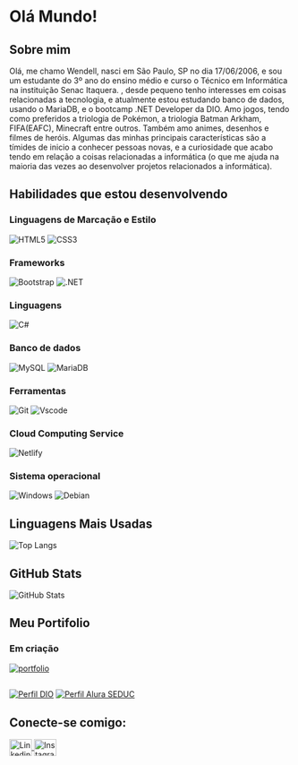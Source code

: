 # Olá Mundo!
## Sobre mim
Olá, me chamo Wendell, nasci em São Paulo, SP no dia 17/06/2006, e sou um estudante do 3º ano do ensino médio e curso o Técnico em Informática na instituição Senac Itaquera. , desde pequeno tenho interesses em coisas relacionadas a tecnologia, e atualmente estou estudando banco de dados, usando o MariaDB, e o bootcamp .NET Developer da DIO. Amo jogos, tendo como preferidos a triologia de Pokémon, a triologia Batman Arkham, FIFA(EAFC), Minecraft entre outros. Também amo animes, desenhos e filmes de heróis. Algumas das minhas principais características são a tímides de inicio a conhecer pessoas novas, e a curiosidade que acabo tendo em relação a coisas relacionadas a informática (o que me ajuda na maioria das vezes ao desenvolver projetos relacionados a informática).

## Habilidades que estou desenvolvendo

### Linguagens de Marcação e Estilo
![HTML5](https://img.shields.io/badge/HTML5-E34F26?style=for-the-badge&logo=html5&logoColor=white)
![CSS3](https://img.shields.io/badge/CSS3-1572B6?style=for-the-badge&logo=css3&logoColor=white)

### Frameworks
![Bootstrap](https://img.shields.io/badge/-boostrap-0D1117?style=for-the-badge&logo=bootstrap&labelColor=0D1117)
![.NET](https://img.shields.io/badge/.NET-5C2D91?style=for-the-badge&logo=.net&logoColor=white)

### Linguagens
![C#](https://img.shields.io/badge/C%23-239120?style=for-the-badge&logo=c-sharp&logoColor=white)

### Banco de dados
![MySQL](https://img.shields.io/badge/MySQL-00000F?style=for-the-badge&logo=mysql&logoColor=white)
![MariaDB](https://img.shields.io/badge/MariaDB-003545?style=for-the-badge&logo=mariadb&logoColor=white)

### Ferramentas
![Git](https://img.shields.io/badge/GIT-E44C30?style=for-the-badge&logo=git&logoColor=white)
![Vscode](https://img.shields.io/badge/Vscode-007ACC?style=for-the-badge&logo=visual-studio-code&logoColor=white)

### Cloud Computing Service
![Netlify](https://img.shields.io/badge/netlify-%23000000.svg?style=for-the-badge&logo=netlify&logoColor=#00C7B7)

### Sistema operacional
![Windows](https://img.shields.io/badge/Windows-000?style=for-the-badge&logo=windows&logoColor=2CA5E0)
![Debian](https://img.shields.io/badge/Debian-D70A53?style=for-the-badge&logo=debian&logoColor=white)

## Linguagens Mais Usadas
![Top Langs](https://github-readme-stats-git-masterrstaa-rickstaa.vercel.app/api/top-langs/?username=wendell-dorta&show_icons=true&locale=pt-br&theme=midnight-purple)

## GitHub Stats
![GitHub Stats](https://github-readme-stats.vercel.app/api?username=wendell-dorta&show_icons=true&locale=pt-br&theme=midnight-purple)

## Meu Portifolio
### Em criação
[![portfolio](https://img.shields.io/badge/meu_portfolio-000?style=for-the-badge&logo=ko-fi&logoColor=white)]()
##
[![Perfil DIO](https://img.shields.io/badge/-Meu%20Perfil%20na%20DIO-0077B5?style=for-the-badge&logo=gitbook&logoColor=white)](https://web.dio.me/users/dortaestudos?tab=achievements)
[![Perfil Alura SEDUC](https://img.shields.io/badge/-Meu%20Perfil%20Alura%20Seduc-0077B5?style=for-the-badge&logo=gitbook&logoColor=white)](https://cursos.alura.com.br/user/00001102887791SP)

## Conecte-se comigo:
<a href="www.linkedin.com/in/wendell-dorta-302310273" target="_blank">
    <img align="center" src="https://raw.githubusercontent.com/rahuldkjain/github-profile-readme-generator/master/src/images/icons/Social/linked-in-alt.svg" alt="Linkedin" height="30" width="40" />
</a>
<a href="https://www.instagram.com/ws.dorta/" target="_blank">
    <img align="center" src="https://raw.githubusercontent.com/rahuldkjain/github-profile-readme-generator/master/src/images/icons/Social/instagram.svg" alt="Instagram" height="30" width="40" />
</a>


